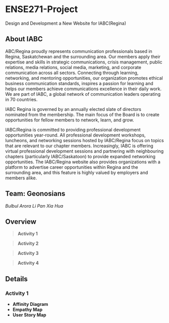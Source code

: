 # ENSE271-Project
Design and Development a New Website for IABC(Regina)

## About IABC
ABC/Regina proudly represents communication professionals based in Regina, Saskatchewan and the surrounding area. Our members apply their expertise and skills in strategic communications, crisis management, public relations, media relations, social media, marketing, and corporate communication across all sectors. Connecting through learning, networking, and mentoring opportunities, our organization promotes ethical business communication standards, inspires a passion for learning and helps our members achieve communications excellence in their daily work. We are part of IABC, a global network of communication leaders operating in 70 countries.

IABC Regina is governed by an annually elected slate of directors nominated from the membership. The main focus of the Board is to create opportunities for fellow members to network, learn, and grow. 

IABC/Regina is committed to providing professional development opportunities year-round. All professional development workshops, luncheons, and networking sessions hosted by IABC/Regina focus on topics that are relevant to our chapter members. Increasingly, IABC is offering virtual professional development sessions and partnering with neighbouring chapters (particularly IABC/Saskatoon) to provide expanded networking opportunities. The IABC/Regina website also provides organizations with a platform to advertise career opportunities within Regina and the surrounding area, and this feature is highly valued by employers and members alike.

## Team: Geonosians
*Bulbul Arora* *Li Pan* *Xia Hua* 

## Overview
> **Activity 1**

> **Activity 2**

> **Activity 3**

> **Activity 4**

## Details
### Activity 1
- **Affinity Diagram**
- **Empathy Map**
- **User Story Map**
